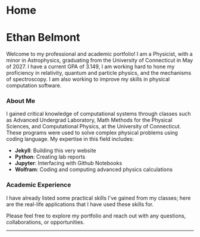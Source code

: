 # Home
# Ethan Belmont
Welcome to my professional and academic portfolio! I am a Physicist, with a minor in Astrophysics, graduating from the University of Connecticut in May of 2027. I have a current GPA of 3.149, I am working hard to hone my proficiency in relativity, quantum and particle physics, and the mechanisms of spectroscopy. I am also working to improve my skills in physical computation software.

### About Me
I gained critical knowledge of computational systems through classes such as Advanced Undergrad Laboratory, Math Methods for the Physical Sciences, and Computational Physics, at the University of Connecticut. These programs were used to solve complex physical problems using coding language. My expertise in this field includes:
- __Jekyll__: Building this very website
- __Python__: Creating lab reports
- __Jupyter__: Interfacing with Github Notebooks
- __Wolfram__: Coding and computing advanced physics calculations

### Academic Experience
I have already listed some practical skills I've gained from my classes; here are the real-life applications that I have used these skills for.


Please feel free to explore my portfolio and reach out with any questions, collaborations, or opportunities.

---
